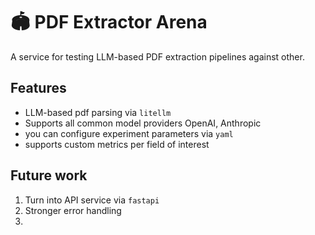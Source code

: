 # 🏟️ PDF Extractor Arena

A service for testing LLM-based PDF extraction pipelines against other.

## Features

* LLM-based pdf parsing via `litellm`
* Supports all common model providers OpenAI, Anthropic
* you can configure experiment parameters via `yaml`
* supports custom metrics per field of interest

## Future work

1. Turn into API service via `fastapi`
2. Stronger error handling
3. 
